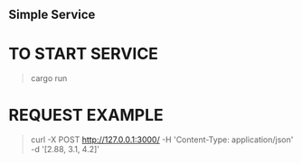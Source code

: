 ## Simple Service

# TO START SERVICE
> cargo run

# REQUEST EXAMPLE
> curl -X POST http://127.0.0.1:3000/ -H 'Content-Type: application/json' -d '[2.88, 3.1, 4.2]'
